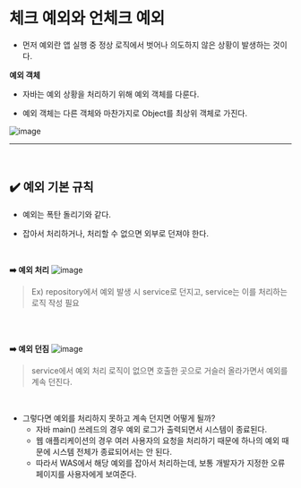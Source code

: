 # 체크 예외와 언체크 예외
- 먼저 예외란 앱 실행 중 정상 로직에서 벗어나 의도하지 않은 상황이 발생하는 것이다.

**예외 객체**
- 자바는 예외 상황을 처리하기 위해 예외 객체를 다룬다.

- 예외 객체는 다른 객체와 마찬가지로 Object를 최상위 객체로 가진다.

![image](https://github.com/user-attachments/assets/e568cec5-c993-4725-8200-0277b797fba6)
<br>
<hr>
<br>

## ✔️ 예외 기본 규칙
- 예외는 폭탄 돌리기와 같다. 

- 잡아서 처리하거나, 처리할 수 없으면 외부로 던져야 한다.
<br>

**➡️ 예외 처리**
![image](https://github.com/user-attachments/assets/3a312807-626b-43a5-965d-de94961b0de5)
> Ex) repository에서 예외 발생 시 service로 던지고, service는 이를 처리하는 로직 작성 필요
<br>
<br>

**➡️ 예외 던짐**
![image](https://github.com/user-attachments/assets/e82381c2-4426-4509-9481-04042742fae1)
> service에서 예외 처리 로직이 없으면 호출한 곳으로 거슬러 올라가면서 예외를 계속 던진다.
<br>

- 그렇다면 예외를 처리하지 못하고 계속 던지면 어떻게 될까?
  - 자바 main() 쓰레드의 경우 예외 로그가 출력되면서 시스템이 종료된다.
  - 웹 애플리케이션의 경우 여러 사용자의 요청을 처리하기 때문에 하나의 예외 때문에 시스템 전체가 종료되어서는 안 된다.
  - 따라서 WAS에서 해당 예외를 잡아서 처리하는데, 보통 개발자가 지정한 오류 페이지를 사용자에게 보여준다.
<br>


